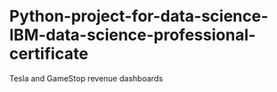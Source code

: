 # Python-project-for-data-science-IBM-data-science-professional-certificate
Tesla and GameStop revenue dashboards
